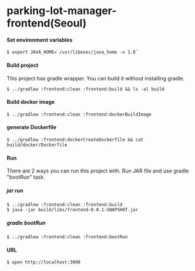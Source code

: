 # parking-lot-manager-frontend(Seoul)
#### Set environment variables  
```  
$ export JAVA_HOME=`/usr/libexec/java_home -v 1.8`
```  
#### Build project
This project has gradle wrapper. You can build it without installing gradle.  
```    
$ ../gradlew :frontend:clean :frontend:build && ls -al build
```  
#### Build docker image  
```  
$ ../gradlew :frontend:clean :frontend:dockerBuildImage
```  
#### generate Dockerfile  
```  
$ ../gradlew :frontend:dockerCreateDockerfile && cat build/docker/Dockerfile
```  
#### Run  
There are 2 ways you can run this project with. Run JAR file and use gradle "bootRun" task.  
##### jar run  
```
$ ../gradlew :frontend:clean :frontend:build  
$ java -jar build/libs/frontend-0.0.1-SNAPSHOT.jar
```  
##### gradle bootRun  
```  
$ ../gradlew :frontend:clean :frontend:bootRun
```  
#### URL
```    
$ open http://localhost:3000
```    
